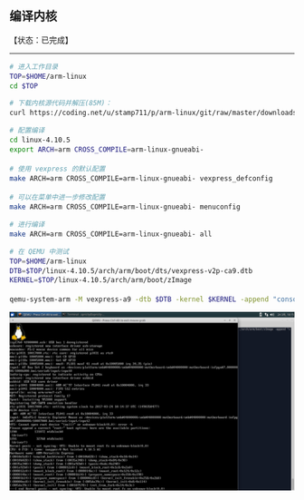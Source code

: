 ## 编译内核

【状态：已完成】

---


```bash
# 进入工作目录
TOP=$HOME/arm-linux
cd $TOP
```

```bash
# 下载内核源代码并解压(85M)：
curl https://coding.net/u/stamp711/p/arm-linux/git/raw/master/downloads/linux-4.10.5.tar.xz | tar -xJf -
```

```bash
# 配置编译
cd linux-4.10.5
export ARCH=arm CROSS_COMPILE=arm-linux-gnueabi-

# 使用 vexpress 的默认配置
make ARCH=arm CROSS_COMPILE=arm-linux-gnueabi- vexpress_defconfig

# 可以在菜单中进一步修改配置
make ARCH=arm CROSS_COMPILE=arm-linux-gnueabi- menuconfig
```

```bash
# 进行编译
make ARCH=arm CROSS_COMPILE=arm-linux-gnueabi- all
```

```bash
# 在 QEMU 中测试
TOP=$HOME/arm-linux
DTB=$TOP/linux-4.10.5/arch/arm/boot/dts/vexpress-v2p-ca9.dtb
KERNEL=$TOP/linux-4.10.5/arch/arm/boot/zImage

qemu-system-arm -M vexpress-a9 -dtb $DTB -kernel $KERNEL -append "console=tty0" -serial stdio
```

![测试结果](/assets/qemu_kernel_only.png)